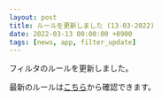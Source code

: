 ```yaml
---
layout: post
title: ルールを更新しました (13-03-2022)
date: 2022-03-13 00:00:00 +0900
tags: [news, app, filter_update]
---
```


フィルタのルールを更新しました。

最新のルールは[こちら](https://github.com/kittytail/BlockerRules)から確認できます。
